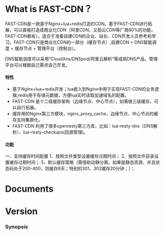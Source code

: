 # What is FAST-CDN？
FAST-CDN是一款基于Nginx+lua+redis打造的CDN。基于FAST-CDN进行拓展，可以直接打造成商业化CDN（阿里CDN、又拍云CDN等厂商80%的功能，FAST-CDN都有）。适合于准备自建CDN的企业、站长、CDN开发人员参考和学习。FAST-CDN只是商业化CDN的一部分（缓存节点）,自建CDN = DNS智能调度 + 缓存节点 + 管理平台（控制台）。

DNS智能调度可以采用“CloudXns/DNSpod/阿里云解析”等成熟DNS产品，管理平台可以根据自己需求自己开发。

#### 特性
- 基于Nginx+lua+redis开发；lua嵌入到Nginx中用于实现FAST-CDN的业务逻辑;redis用于存储元数据，方便lua实时读取加速域名的配置。
- FAST-CDN 是个二级缓存架构（边缘节点、中心节点），如需做三级缓存，可以自行拓展。
- 缓存用的Nginx第三方模块，nginx_proxy_cache，边缘节点、中心节点的缓存支持集群化。
- FAST-CDN 利用了很多openresty第三方库，比如：lua-resty-dns（DNS解析）、lua-resty-checkups(回源管理)。

#### 功能
一、支持缓存时间配置
	1、按照文件类型设置缓存过期时间；
  2、按照文件目录设置缓存过期时间；
  3、默认缓存策略（需借助动静分离，如果是静态资源，并且状态码处于200-400，则缓存8天；特别的301、302缓存20分钟；）；


# Documents

# Version

### Synopsis
